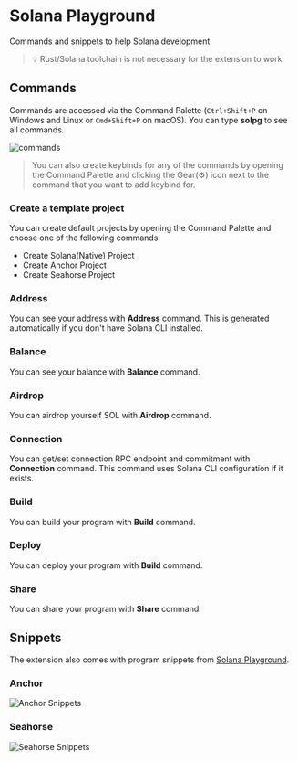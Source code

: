# Solana Playground

Commands and snippets to help Solana development.

> 💡️ Rust/Solana toolchain is not necessary for the extension to work.

## Commands

Commands are accessed via the Command Palette (`Ctrl+Shift+P` on Windows and Linux or `Cmd+Shift+P` on macOS). You can type **solpg** to see all commands.

![commands](https://raw.githubusercontent.com/solana-playground/solana-playground/master/vscode/images/commands.gif)

> ️You can also create keybinds for any of the commands by opening the Command Palette and clicking the Gear(⚙️) icon next to the command that you want to add keybind for.

### Create a template project

You can create default projects by opening the Command Palette and choose one of the following commands:

- Create Solana(Native) Project
- Create Anchor Project
- Create Seahorse Project

### Address

You can see your address with **Address** command. This is generated automatically if you don't have Solana CLI installed.

### Balance

You can see your balance with **Balance** command.

### Airdrop

You can airdrop yourself SOL with **Airdrop** command.

### Connection

You can get/set connection RPC endpoint and commitment with **Connection** command. This command uses Solana CLI configuration if it exists.

### Build

You can build your program with **Build** command.

### Deploy

You can deploy your program with **Build** command.

### Share

You can share your program with **Share** command.

## Snippets

The extension also comes with program snippets from [Solana Playground](https://beta.solpg.io).

### Anchor

![Anchor Snippets](https://raw.githubusercontent.com/solana-playground/solana-playground/master/vscode/images/anchor-snippets.gif)

### Seahorse

![Seahorse Snippets](https://raw.githubusercontent.com/solana-playground/solana-playground/master/vscode/images/seahorse-snippets.gif)
